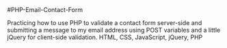 #PHP-Email-Contact-Form

Practicing how to use PHP to validate a contact form server-side and 
submitting a message to my email address using POST variables and a little jQuery for client-side validation.
HTML, CSS, JavaScript, jQuery, PHP
